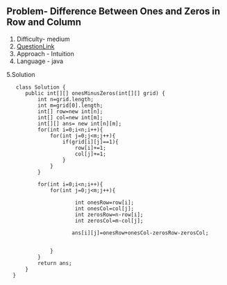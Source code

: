 ## Problem- Difference Between Ones and Zeros in Row and Column
1. Difficulty- medium
2. [QuestionLink](https://leetcode.com/problems/difference-between-ones-and-zeros-in-row-and-column/description/)
3. Approach -  Intuition
4. Language - java


5.Solution
 
       class Solution {
          public int[][] onesMinusZeros(int[][] grid) {
              int n=grid.length;
              int m=grid[0].length;
              int[] row=new int[n];
              int[] col=new int[m];
              int[][] ans= new int[n][m];
              for(int i=0;i<n;i++){
                  for(int j=0;j<m;j++){
                      if(grid[i][j]==1){
                          row[i]+=1;
                          col[j]+=1;
                      }
                  }
              }
           
              for(int i=0;i<n;i++){
                  for(int j=0;j<m;j++){
                      
                          int onesRow=row[i];
                          int onesCol=col[j];
                          int zerosRow=n-row[i];
                          int zerosCol=m-col[j];
                          
                         ans[i][j]=onesRow+onesCol-zerosRow-zerosCol;
                         
                     
                  }
              }
              return ans;
          }
      }
